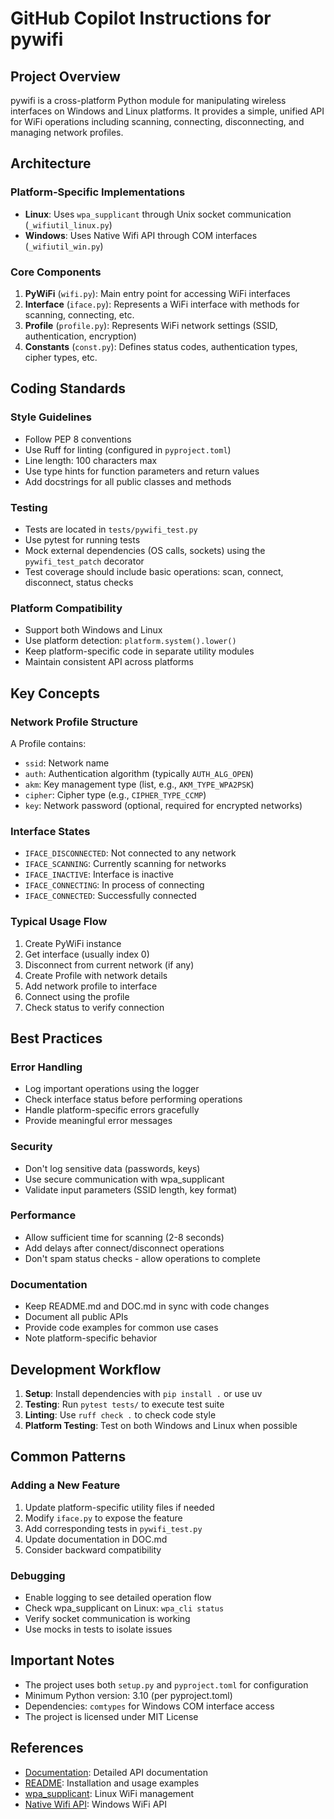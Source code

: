 # GitHub Copilot Instructions for pywifi

## Project Overview

pywifi is a cross-platform Python module for manipulating wireless interfaces on Windows and Linux platforms. It provides a simple, unified API for WiFi operations including scanning, connecting, disconnecting, and managing network profiles.

## Architecture

### Platform-Specific Implementations

- **Linux**: Uses `wpa_supplicant` through Unix socket communication (`_wifiutil_linux.py`)
- **Windows**: Uses Native Wifi API through COM interfaces (`_wifiutil_win.py`)

### Core Components

1. **PyWiFi** (`wifi.py`): Main entry point for accessing WiFi interfaces
2. **Interface** (`iface.py`): Represents a WiFi interface with methods for scanning, connecting, etc.
3. **Profile** (`profile.py`): Represents WiFi network settings (SSID, authentication, encryption)
4. **Constants** (`const.py`): Defines status codes, authentication types, cipher types, etc.

## Coding Standards

### Style Guidelines

- Follow PEP 8 conventions
- Use Ruff for linting (configured in `pyproject.toml`)
- Line length: 100 characters max
- Use type hints for function parameters and return values
- Add docstrings for all public classes and methods

### Testing

- Tests are located in `tests/pywifi_test.py`
- Use pytest for running tests
- Mock external dependencies (OS calls, sockets) using the `pywifi_test_patch` decorator
- Test coverage should include basic operations: scan, connect, disconnect, status checks

### Platform Compatibility

- Support both Windows and Linux
- Use platform detection: `platform.system().lower()`
- Keep platform-specific code in separate utility modules
- Maintain consistent API across platforms

## Key Concepts

### Network Profile Structure

A Profile contains:
- `ssid`: Network name
- `auth`: Authentication algorithm (typically `AUTH_ALG_OPEN`)
- `akm`: Key management type (list, e.g., `AKM_TYPE_WPA2PSK`)
- `cipher`: Cipher type (e.g., `CIPHER_TYPE_CCMP`)
- `key`: Network password (optional, required for encrypted networks)

### Interface States

- `IFACE_DISCONNECTED`: Not connected to any network
- `IFACE_SCANNING`: Currently scanning for networks
- `IFACE_INACTIVE`: Interface is inactive
- `IFACE_CONNECTING`: In process of connecting
- `IFACE_CONNECTED`: Successfully connected

### Typical Usage Flow

1. Create PyWiFi instance
2. Get interface (usually index 0)
3. Disconnect from current network (if any)
4. Create Profile with network details
5. Add network profile to interface
6. Connect using the profile
7. Check status to verify connection

## Best Practices

### Error Handling

- Log important operations using the logger
- Check interface status before performing operations
- Handle platform-specific errors gracefully
- Provide meaningful error messages

### Security

- Don't log sensitive data (passwords, keys)
- Use secure communication with wpa_supplicant
- Validate input parameters (SSID length, key format)

### Performance

- Allow sufficient time for scanning (2-8 seconds)
- Add delays after connect/disconnect operations
- Don't spam status checks - allow operations to complete

### Documentation

- Keep README.md and DOC.md in sync with code changes
- Document all public APIs
- Provide code examples for common use cases
- Note platform-specific behavior

## Development Workflow

1. **Setup**: Install dependencies with `pip install .` or use uv
2. **Testing**: Run `pytest tests/` to execute test suite
3. **Linting**: Use `ruff check .` to check code style
4. **Platform Testing**: Test on both Windows and Linux when possible

## Common Patterns

### Adding a New Feature

1. Update platform-specific utility files if needed
2. Modify `iface.py` to expose the feature
3. Add corresponding tests in `pywifi_test.py`
4. Update documentation in DOC.md
5. Consider backward compatibility

### Debugging

- Enable logging to see detailed operation flow
- Check wpa_supplicant on Linux: `wpa_cli status`
- Verify socket communication is working
- Use mocks in tests to isolate issues

## Important Notes

- The project uses both `setup.py` and `pyproject.toml` for configuration
- Minimum Python version: 3.10 (per pyproject.toml)
- Dependencies: `comtypes` for Windows COM interface access
- The project is licensed under MIT License

## References

- [Documentation](DOC.md): Detailed API documentation
- [README](README.md): Installation and usage examples
- [wpa_supplicant](https://w1.fi/wpa_supplicant/): Linux WiFi management
- [Native Wifi API](https://msdn.microsoft.com/en-us/library/windows/desktop/ms706556.aspx): Windows WiFi API
